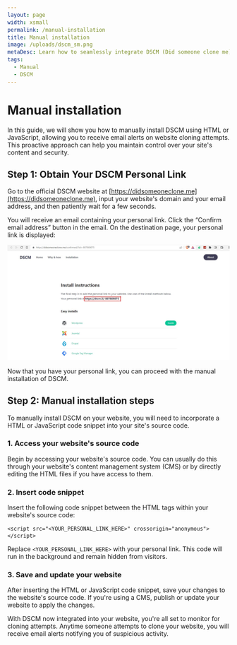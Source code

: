 ```yaml
---
layout: page
width: xsmall
permalink: /manual-installation
title: Manual installation
image: /uploads/dscm_sm.png
metaDesc: Learn how to seamlessly integrate DSCM (Did someone clone me) into your website using a manual installation, ensuring the security and authenticity of your site's content.
tags: 
  - Manual
  - DSCM
---
```

# Manual installation

In this guide, we will show you how to manually install DSCM using HTML or JavaScript, allowing you to receive email alerts on website  cloning attempts. This proactive approach can help you maintain control over your site's content and security.

## Step 1: Obtain Your DSCM Personal Link
Go to the official DSCM website at [https://didsomeoneclone.me](https://didsomeoneclone.me), input your website's domain and your email address, and then patiently wait for a few seconds.

You will receive an email containing your personal link. Click the “Confirm email address” button in the email. On the destination page, your personal link is displayed:

![Get Personal link](/assets/img/gtm/dscm-personal-link.jpg)

Now that you have your personal link, you can proceed with the manual installation of DSCM.

## Step 2: Manual installation steps
To manually install DSCM on your website, you will need to incorporate a HTML or JavaScript code snippet into your site's source code.

### 1. Access your website's source code
Begin by accessing your website's source code. You can usually do this through your website's content management system (CMS) or by directly editing the HTML files if you have access to them.

### 2. Insert code snippet
Insert the following code snippet between the HTML <head> tags within your website's source code:

```
<script src="<YOUR_PERSONAL_LINK_HERE>" crossorigin="anonymous"></script>
```

Replace ```<YOUR_PERSONAL_LINK_HERE>``` with your personal link. This code will run in the background and remain hidden from visitors.

### 3. Save and update your website
After inserting the HTML or JavaScript code snippet, save your changes to the website's source code. If you're using a CMS, publish or update your website to apply the changes.

With DSCM now integrated into your website, you're all set to monitor for cloning attempts. Anytime someone attempts to clone your website, you will receive email alerts notifying you of suspicious activity.

<script>
var replaced = $("body").html().replace(/&lt;YOUR_PERSONAL_LINK_HERE&gt;/g,'<mark>&lt;YOUR_PERSONAL_LINK_HERE&gt;</mark>');
$("body").html(replaced);
</script>

